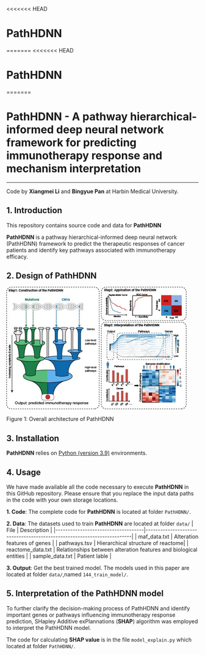 <<<<<<< HEAD
# PathHDNN
=======
<<<<<<< HEAD
# PathHDNN
=======
# PathHDNN - A pathway hierarchical-informed deep neural network framework for predicting immunotherapy response and mechanism interpretation
-----------------------------------------------------------------
Code by **Xiangmei Li** and **Bingyue Pan** at Harbin Medical University.

## 1. Introduction
This repository contains source code and data for **PathHDNN** 

**PathHDNN** is a pathway hierarchical-informed deep neural network (PathHDNN) framework to predict the therapeutic responses of cancer patients and identify key pathways associated with immunotherapy efficacy.

## 2. Design of PathHDNN

![alt text](image/workflow.jpg "Design of PathHDNN")

Figure 1: Overall architecture of PathHDNN

## 3. Installation

**PathHDNN** relies on [Python (version 3.9)](https://www.python.org/downloads/release/python-390/) environments.

## 4. Usage

We have made available all the code necessary to execute **PathHDNN** in this GitHub repository. Please ensure that you replace the input data paths in the code with your own storage locations.

**1. Code**: The complete code for **PathHDNN** is located at folder ``PathHDNN/``.

**2. Data**: The datasets used to train **PathHDNN** are located at folder ``data/``
| File                              | Description                                                                   |
|------------------------------------|------------------------------------------------------------------------|
| maf_data.txt                             | Alteration features of genes                            |
| pathways.tsv                           | Hierarchical structure of reactome|
| reactome_data.txt                           | Relationships between alteration features and biological entities                             |
| sample_data.txt | Patient lable                                       |

**3. Output**: Get the best trained model. The models used in this paper are located at folder ``data/``,named ``144_train_model/``.

## 5. Interpretation of the PathHDNN model

To further clarify the decision-making process of PathHDNN and identify important genes or pathways influencing immunotherapy response prediction, SHapley Additive exPlannations (**SHAP**) algorithm was employed to interpret the PathHDNN model.

The code for calculating **SHAP value** is in the file ``model_explain.py`` which located at folder ``PathHDNN/``.

